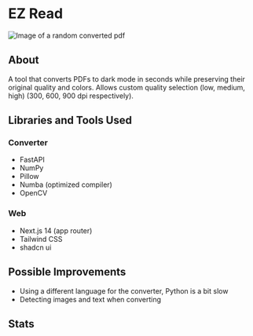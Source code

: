 # EZ Read

![Image of a random converted pdf](https://github.com/JaehyeongPark06/EZ-Read/assets/78674944/7c40f674-d33a-4b35-bfc5-13417649ae1c)

## About

A tool that converts PDFs to dark mode in seconds while preserving their original quality and colors. Allows custom quality selection (low, medium, high) (300, 600, 900 dpi respectively).

## Libraries and Tools Used

### Converter

- FastAPI
- NumPy
- Pillow
- Numba (optimized compiler)
- OpenCV

### Web

- Next.js 14 (app router)
- Tailwind CSS
- shadcn ui

## Possible Improvements

- Using a different language for the converter, Python is a bit slow
- Detecting images and text when converting

## Stats


